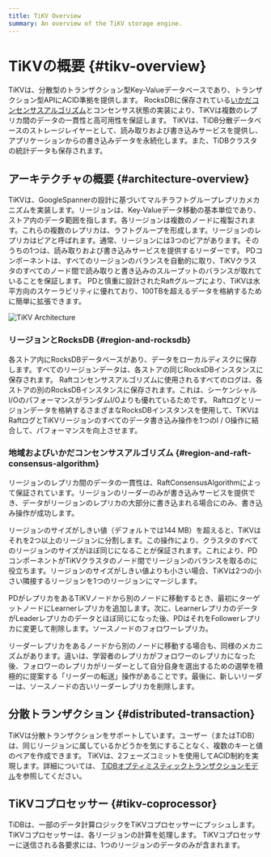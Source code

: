 ```yaml
---
title: TiKV Overview
summary: An overview of the TiKV storage engine.
---
```


# TiKVの概要 {#tikv-overview}

TiKVは、分散型のトランザクション型Key-Valueデータベースであり、トランザクション型APIにACID準拠を提供します。 RocksDBに保存されている[いかだコンセンサスアルゴリズム](https://raft.github.io/raft.pdf)とコンセンサス状態の実装により、TiKVは複数のレプリカ間のデータの一貫性と高可用性を保証します。 TiKVは、TiDB分散データベースのストレージレイヤーとして、読み取りおよび書き込みサービスを提供し、アプリケーションからの書き込みデータを永続化します。また、TiDBクラスタの統計データも保存されます。

## アーキテクチャの概要 {#architecture-overview}

TiKVは、GoogleSpannerの設計に基づいてマルチラフトグループレプリカメカニズムを実装します。リージョンは、Key-Valueデータ移動の基本単位であり、ストア内のデータ範囲を指します。各リージョンは複数のノードに複製されます。これらの複数のレプリカは、ラフトグループを形成します。リージョンのレプリカはピアと呼ばれます。通常、リージョンには3つのピアがあります。そのうちの1つは、読み取りおよび書き込みサービスを提供するリーダーです。 PDコンポーネントは、すべてのリージョンのバランスを自動的に取り、TiKVクラスタのすべてのノード間で読み取りと書き込みのスループットのバランスが取れていることを保証します。 PDと慎重に設計されたRaftグループにより、TiKVは水平方向のスケーラビリティに優れており、100TBを超えるデータを格納するために簡単に拡張できます。

![TiKV Architecture](https://docs-download.pingcap.com/media/images/docs/tikv-arch.png)

### リージョンとRocksDB {#region-and-rocksdb}

各ストア内にRocksDBデータベースがあり、データをローカルディスクに保存します。すべてのリージョンデータは、各ストアの同じRocksDBインスタンスに保存されます。 Raftコンセンサスアルゴリズムに使用されるすべてのログは、各ストアの別のRocksDBインスタンスに保存されます。これは、シーケンシャルI/OのパフォーマンスがランダムI/Oよりも優れているためです。 Raftログとリージョンデータを格納するさまざまなRocksDBインスタンスを使用して、TiKVはRaftログとTiKVリージョンのすべてのデータ書き込み操作を1つのI / O操作に結合して、パフォーマンスを向上させます。

### 地域およびいかだコンセンサスアルゴリズム {#region-and-raft-consensus-algorithm}

リージョンのレプリカ間のデータの一貫性は、RaftConsensusAlgorithmによって保証されています。リージョンのリーダーのみが書き込みサービスを提供でき、データがリージョンのレプリカの大部分に書き込まれる場合にのみ、書き込み操作が成功します。

リージョンのサイズがしきい値（デフォルトでは144 MB）を超えると、TiKVはそれを2つ以上のリージョンに分割します。この操作により、クラスタのすべてのリージョンのサイズがほぼ同じになることが保証されます。これにより、PDコンポーネントがTiKVクラスタのノード間でリージョンのバランスを取るのに役立ちます。リージョンのサイズがしきい値よりも小さい場合、TiKVは2つの小さい隣接するリージョンを1つのリージョンにマージします。

PDがレプリカをあるTiKVノードから別のノードに移動するとき、最初にターゲットノードにLearnerレプリカを追加します。次に、LearnerレプリカのデータがLeaderレプリカのデータとほぼ同じになった後、PDはそれをFollowerレプリカに変更して削除します。ソースノードのフォロワーレプリカ。

リーダーレプリカをあるノードから別のノードに移動する場合も、同様のメカニズムがあります。違いは、学習者のレプリカがフォロワーのレプリカになった後、フォロワーのレプリカがリーダーとして自分自身を選出するための選挙を積極的に提案する「リーダーの転送」操作があることです。最後に、新しいリーダーは、ソースノードの古いリーダーレプリカを削除します。

## 分散トランザクション {#distributed-transaction}

TiKVは分散トランザクションをサポートしています。ユーザー（またはTiDB）は、同じリージョンに属しているかどうかを気にすることなく、複数のキーと値のペアを作成できます。 TiKVは、2フェーズコミットを使用してACID制約を実現します。詳細については、 [TiDBオプティミスティックトランザクションモデル](/optimistic-transaction.md)を参照してください。

## TiKVコプロセッサー {#tikv-coprocessor}

TiDBは、一部のデータ計算ロジックをTiKVコプロセッサーにプッシュします。 TiKVコプロセッサーは、各リージョンの計算を処理します。 TiKVコプロセッサーに送信される各要求には、1つのリージョンのデータのみが含まれます。
